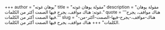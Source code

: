 +++
author = "يوهان غوته"
title = "مقولة يوهان غوته"
description = "مقولة يوهان غوته: هناك مواقف، يجرح فيها الصمت أكثر من الكلمات."
quote = '''هناك مواقف، يجرح فيها الصمت أكثر من الكلمات.'''
slug = "هناك-مواقف،-يجرح-فيها-الصمت-أكثر-من-الكلمات"
+++
هناك مواقف، يجرح فيها الصمت أكثر من الكلمات.
